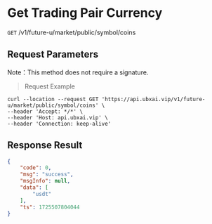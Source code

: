 # Get Trading Pair Currency 

`GET` /v1/future-u/market/public/symbol/coins

## Request Parameters

Note：This method does not require a signature.

> Request Example

```shell
curl --location --request GET 'https://api.ubxai.vip/v1/future-u/market/public/symbol/coins' \
--header 'Accept: */*' \
--header 'Host: api.ubxai.vip' \
--header 'Connection: keep-alive'
```

## Response Result

```json
{
    "code": 0,
    "msg": "success",
    "msgInfo": null,
    "data": [
        "usdt"
    ],
    "ts": 1725507804044
}
```

